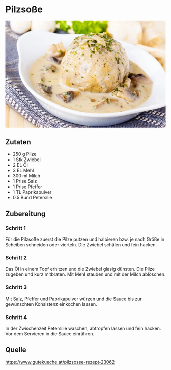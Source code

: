 # Pilzsoße
![Pilzsosse](img/pilzsosse___webp_620_413.webp)

## Zutaten
- 250 g Pilze
- 1 Stk Zwiebel
- 2 EL Öl
- 3 EL Mehl
- 300 ml Milch
- 1 Prise Salz
- 1 Prise Pfeffer
- 1 TL Paprikapulver
- 0.5 Bund Petersilie

## Zubereitung
### Schritt 1
Für die Pilzsoße zuerst die Pilze putzen und halbieren bzw. je nach Größe in Scheiben schneiden oder vierteln. Die Zwiebel schälen und fein hacken.

### Schritt 2
Das Öl in einem Topf erhitzen und die Zwiebel glasig dünsten. Die Pilze zugeben und kurz mitbraten. Mit Mehl stauben und mit der Milch ablöschen.

### Schritt 3
Mit Salz, Pfeffer und Paprikapulver würzen und die Sauce bis zur gewünschten Konsistenz einkochen lassen.

### Schritt 4
In der Zwischenzeit Petersilie waschen, abtropfen lassen und fein hacken. Vor dem Servieren in die Sauce einrühren.

## Quelle
https://www.gutekueche.at/pilzsosse-rezept-23062
